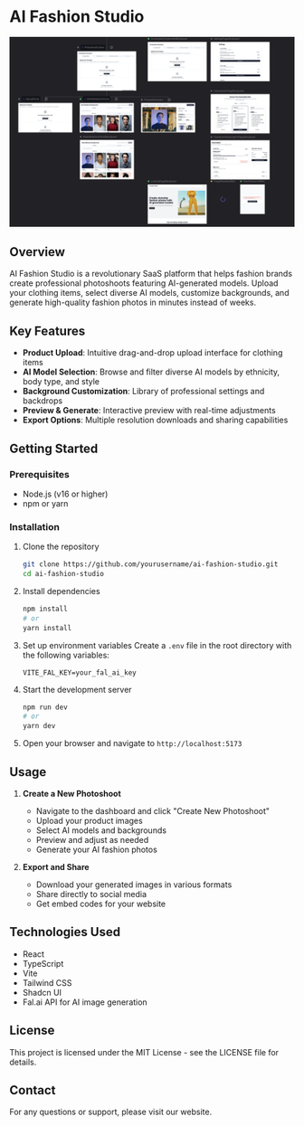 # AI Fashion Studio

![AI Fashion Studio](./public/ai-fashion-studio.png)

## Overview

AI Fashion Studio is a revolutionary SaaS platform that helps fashion brands create professional photoshoots featuring AI-generated models. Upload your clothing items, select diverse AI models, customize backgrounds, and generate high-quality fashion photos in minutes instead of weeks.

## Key Features

- **Product Upload**: Intuitive drag-and-drop upload interface for clothing items
- **AI Model Selection**: Browse and filter diverse AI models by ethnicity, body type, and style
- **Background Customization**: Library of professional settings and backdrops
- **Preview & Generate**: Interactive preview with real-time adjustments
- **Export Options**: Multiple resolution downloads and sharing capabilities

## Getting Started

### Prerequisites

- Node.js (v16 or higher)
- npm or yarn

### Installation

1. Clone the repository
   ```bash
   git clone https://github.com/yourusername/ai-fashion-studio.git
   cd ai-fashion-studio
   ```

2. Install dependencies
   ```bash
   npm install
   # or
   yarn install
   ```

3. Set up environment variables
   Create a `.env` file in the root directory with the following variables:
   ```
   VITE_FAL_KEY=your_fal_ai_key
   ```

4. Start the development server
   ```bash
   npm run dev
   # or
   yarn dev
   ```

5. Open your browser and navigate to `http://localhost:5173`

## Usage

1. **Create a New Photoshoot**
   - Navigate to the dashboard and click "Create New Photoshoot"
   - Upload your product images
   - Select AI models and backgrounds
   - Preview and adjust as needed
   - Generate your AI fashion photos

2. **Export and Share**
   - Download your generated images in various formats
   - Share directly to social media
   - Get embed codes for your website

## Technologies Used

- React
- TypeScript
- Vite
- Tailwind CSS
- Shadcn UI
- Fal.ai API for AI image generation

## License

This project is licensed under the MIT License - see the LICENSE file for details.

## Contact

For any questions or support, please visit our website.
